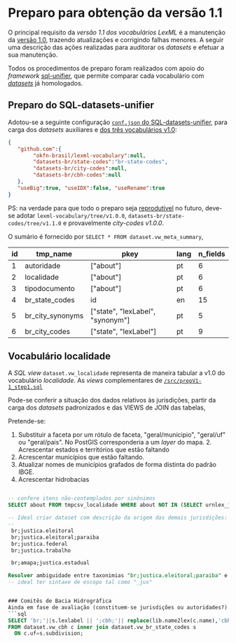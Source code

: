 # Preparo para obtenção da versão 1.1

O principal requisito da *versão 1.1 dos vocabulários LexML* é a manutenção da [versão 1.0](../data/RDF-v1.0), trazendo atualizações e corrigindo falhas menores.  A seguir uma descrição das ações realizadas para auditorar os *datasets* e efetuar a sua manutenção.

Todos os procedimentos de preparo foram realizados com apoio do _framework_ [sql-unifier](https://github.com/datasets-br/sql-unifier), que permite comparar cada vocabulário com [*datasets*](https://github.com/datasets-br) já homologados.

## Preparo do SQL-datasets-unifier

Adotou-se a seguinte configuração [`conf.json` do SQL-datasets-unifier](https://github.com/datasets-br/sql-unifier), para carga dos *datasets* auxiliares e [dos três vocabulários v1.0](https://github.com/okfn-brasil/lexml-vocabulary/tree/v1.0.0/data):

```json
{
   "github.com":{
        "okfn-brasil/lexml-vocabulary":null,
        "datasets-br/state-codes":"br-state-codes",
        "datasets-br/city-codes":null,
        "datasets-br/cbh-codes":null
   },
   "useBig":true, "useIDX":false, "useRename":true
}
```
PS: na verdade para que todo o preparo seja [reprodutivel](https://en.wikipedia.org/wiki/Reproducibility) no futuro, deve-se adotar `lexml-vocabulary/tree/v1.0.0`,   `datasets-br/state-codes/tree/v1.1.0` e provavelmente *city-codes v1.0.0*.

O sumário é fornecido por `SELECT * FROM dataset.vw_meta_summary`,

id |     tmp_name     |               pkey               | lang | n_fields
---|------------------|----------------------------------|------|----------
  1 | autoridade       | ["about"]                        | pt   |        6
  2 | localidade       | ["about"]                        | pt   |        6
  3 | tipodocumento    | ["about"]                        | pt   |        6
  4 | br_state_codes   | id                               | en   |       15
  5 | br_city_synonyms | ["state", "lexLabel", "synonym"] | pt   |        5
  6 | br_city_codes    | ["state", "lexLabel"]            | pt   |        9


## Vocabulário localidade

A *SQL view* `dataset.vw_localidade` representa de maneira tabular a v1.0 do vocabulário *localidade*.   As *views* complementares de [`/src/prepV1-1_step1.sql`](../src/prepV1-1_step1.sql)

Pode-se conferir a situação dos dados relativos às jurisdições,
partir da carga dos *datasets* padronizados e das VIEWS de JOIN das tabelas,

Pretende-se:

1. Substituir a faceta por um rótulo de faceta, "geral/municipio", "geral/uf" ou "geral/pais". No PostGIS corresponderia a um *layer* do mapa. 2. Acrescentar estados e territórios que estão faltando
3. Acrescentar municípios que estão faltando.
4. Atualizar nomes de municípios grafados de forma distinta do padrão IBGE.
5. Acrescentar hidrobacias

```sql

-- confere itens não-contemplados por sinônimos
SELECT about FROM tmpcsv_localidade WHERE about NOT IN (SELECT urnlex_jur FROM vw_geral_urnlex) order by 1;

-- Ideal criar dataset com descrição da origem das demais jurisdições:
--  
 br;justica.eleitoral
 br;justica.eleitoral;paraiba
 br;justica.federal
 br;justica.trabalho

 br;amapa;justica.estadual

Resolver ambiguidade entre taxonimias "br;justica.eleitoral;paraiba" e "br;paraiba;justica.estadual"
-- ideal ter sintaxe de escopo tal como "_jus"


### Comitês de Bacia Hidrográfica
Ainda em fase de avaliação (constituem-se jurisdições ou autoridades?)
```sql
SELECT 'br;'||s.lexlabel || ';cbh;'|| replace(lib.name2lex(c.name),'cbh.','') as urn_jur  
FROM dataset.vw_cbh c inner join dataset.vw_br_state_codes s
  ON c.uf=s.subdivision;
```
